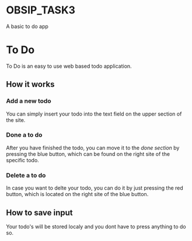 # OBSIP_TASK3
A basic to do app
# To Do
To Do is an easy to use web based todo application.

## How it works
### Add a new todo
You can simply insert your todo into the text field on the upper section of the site.

### Done a to do
After you have finished the todo, you can move it to the _done section_ by pressing the blue button, which can be found on the right site of the specific todo.

### Delete a to do
In case you want to delte your todo, you can do it by just pressing the red button, which is located on the right site of the blue button.


## How to save input
Your todo's will be stored localy and you dont have to press anything to do so.
